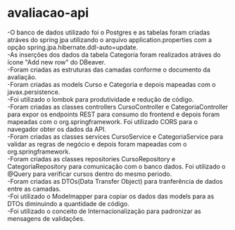 # avaliacao-api

-O banco de dados utilizado foi o Postgres e as tabelas foram criadas atráves do spring jpa utilizando o arquivo application.properties com a opção spring.jpa.hibernate.ddl-auto=update.<br>
-As inserções dos dados da tabela Categoria foram realizados atráves do ícone "Add new row" do DBeaver.<br>
-Foram criadas as estruturas das camadas conforme o documento da avaliação.<br>
-Foram criadas as models Curso e Categoria e depois mapeadas com o javax.persistence.<br>
-Foi utilizado o lombok para produtividade e redução de código.<br>
-Foram criadas as classes controllers CursoController e CategoriaController para expor os endpoints REST para consumo do frontend e depois foram mapeadas com o org.springframework. Foi utilizado CORS para o navegador obter os dados da API.<br>
-Foram criadas as classes services CursoService e CategoriaService para validar as regras de negócio e depois foram mapeadas com o org.springframework.<br>
-Foram criadas as classes repositories CursoRepository e CategoriaRepository para comunicação com o banco dados. Foi utilizado o @Query para verificar cursos dentro do mesmo periodo.<br>
-Foram criadas as DTOs(Data Transfer Object) para tranferência de dados entre as camadas.<br>
-Foi utilizado o Modelmapper para copiar os dados das models para as DTOs diminuindo a quantidade de código.<br>
-Foi utilizado o conceito de Internacionalização para padronizar as mensagens de validações.

